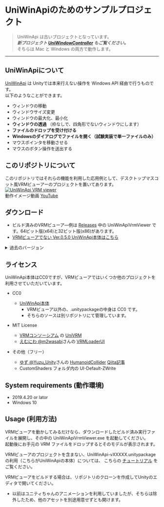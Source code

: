 # UniWinApiのためのサンプルプロジェクト

> UniWinApi は古いプロジェクトとなっています。   
> ***新プロジェクト [UniWindowController](https://github.com/kirurobo/uniwindowcontroller) もご覧ください。***  
> そちらは Mac と Windows の両方で動作します。  
---


## UniWinApiについて

[UniWinApi](https://github.com/kirurobo/UniWinApiAsset) は Unityでは本来行えない操作を Windows API 経由で行うものです。  
以下のようなことができます。  

* ウィンドウの移動
* ウィンドウサイズ変更
* ウィンドウの最大化、最小化
* **ウィンドウの透過** （枠なしで、四角形でないウィンドウにします） 
* **ファイルのドロップを受け付ける**
* **Windowsのダイアログでファイルを開く（試験実装で単一ファイルのみ）**
* マウスポインタを移動させる
* マウスのボタン操作を送出する


## このリポジトリについて

このリポジトリではそれらの機能を利用した応用例として、デスクトップマスコット風VRMビューアーのプロジェクトを置いてあります。  
[![UniWinApi VRM viewer](http://i.ytimg.com/vi/cq2g-hIGlAs/mqdefault.jpg)](https://youtu.be/cq2g-hIGlAs "UniWinApi VRM viewer v0.4.0 beta")  
動作イメージ動画 [YouTube](https://youtu.be/cq2g-hIGlAs)


## ダウンロード

* ビルド済みのVRMビューア―例は [Releases](https://github.com/kirurobo/UniWinApi/releases) 中の UniWinApiVrmViewer です。64ビット版(x64)と32ビット版(x86)があります。
* [VRMビューアでない Ver.0.5.0 UniWinApi本体はこちら](https://github.com/kirurobo/UniWinApi/releases/tag/v0.5.0)
<details>
  <summary>過去のバージョン</summary>
  
* [Ver.0.5.0 レイヤードウィンドウも選択可に](https://github.com/kirurobo/UniWinApi/releases/tag/v0.5.0)
* [Ver.0.4.0-beta 色々改造](https://github.com/kirurobo/UniWinApi/releases/tag/v0.4.0beta)
* [Ver.0.3.3 UniVRM 0.44に](https://github.com/kirurobo/UniWinApi/releases/tag/v0.3.3)
* [Ver.0.3.2 マウスを追う](https://github.com/kirurobo/UniWinApi/releases/tag/v0.3.2)
* [Ver.0.3.1 最初から透明化](https://github.com/kirurobo/UniWinApi/releases/tag/v0.3.1)
* [Ver.0.3.0 照明の回転と並進移動も追加](https://github.com/kirurobo/UniWinApi/releases/tag/v0.3.0)
* [Ver.0.2.3 UniVRM 0.42に。カメラFOVを10度に](https://github.com/kirurobo/UniWinApi/releases/tag/v0.2.3)
* [Ver.0.2.2 ライトを白色に](https://github.com/kirurobo/UniWinApi/releases/tag/v0.2.2)
* [Ver.0.2.1 シェーダー修正後](https://github.com/kirurobo/UniWinApi/releases/download/v0.2.1/UniWinApiVrmViewer_x64_v0.2.1.zip)
* [Ver.0.2.0 初版](https://github.com/kirurobo/UniWinApi/releases/download/v0.2.0/UniWinApiVrmViewer_x64.zip)

</details>

## ライセンス

UniWinApi本体はCC0ですが、VRMビューアではいくつか他のプロジェクトを利用させていただいています。

* CC0
  * [UniWinApi本体](http://github.com/kirurobo/UniWinApiAsset)
    * VRMビューア以外の、.unitypackageの中身は CC0 です。
    * そちらのソースは別リポジトリにて管理しています。

* MIT License
  * [VRMコンソーシアム](https://vrm-consortium.org/) の [UniVRM](https://github.com/dwango/UniVRM/)
  * [えむにわ @m2wasabi](https://twitter.com/m2wasabi)さんの [VRMLoaderUI](https://github.com/m2wasabi/VRMLoaderUI/)

* その他（フリー）
  * [ゆず @Yuzu_Unity](https://twitter.com/Yuzu_Unity)さんの [HumanoidCollider](https://github.com/yuzu-unity/HumanoidCollider) [Qiita記事](https://qiita.com/Yuzu_Unity/items/b645ecb76816b4f44cf9)
  * CustomShaders フォルダ内の UI-Default-ZWrite


## System requirements (動作環境)

* 2019.4.20 or lator
* Windows 10


## Usage (利用方法)

VRMビューアを動かしてみるだけなら、ダウンロードしたビルド済み実行ファイルを展開し、その中の UniWinApiVrmViewer.exe を起動してください。  
起動後にお手元の VRM ファイルをドロップするとそのモデルが表示されます。

VRMビューアのプロジェクトを含まない、UniWinApi-vXXXXX.unitypackage の利用（こちらがUniWinApiの本体）については、
こちらの [チュートリアル](https://github.com/kirurobo/UniWinApi/blob/master/docs/index_jp.md) をご覧ください。

VRMビューアをビルドする場合は、リポジトリのクローンを作成してUnityのエディタで開いてください。
* 以前はユニティちゃんのアニメーションを利用していましたが、そちらは除外したため、他のアセットを別途用意せずとも開けます。
